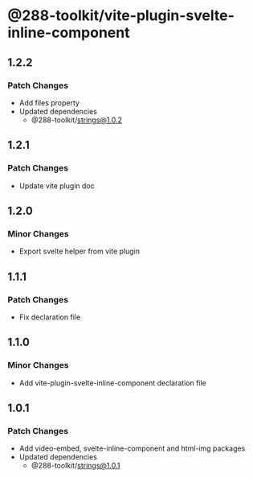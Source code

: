 # @288-toolkit/vite-plugin-svelte-inline-component

## 1.2.2

### Patch Changes

- Add files property
- Updated dependencies
  - @288-toolkit/strings@1.0.2

## 1.2.1

### Patch Changes

- Update vite plugin doc

## 1.2.0

### Minor Changes

- Export svelte helper from vite plugin

## 1.1.1

### Patch Changes

- Fix declaration file

## 1.1.0

### Minor Changes

- Add vite-plugin-svelte-inline-component declaration file

## 1.0.1

### Patch Changes

- Add video-embed, svelte-inline-component and html-img packages
- Updated dependencies
  - @288-toolkit/strings@1.0.1
